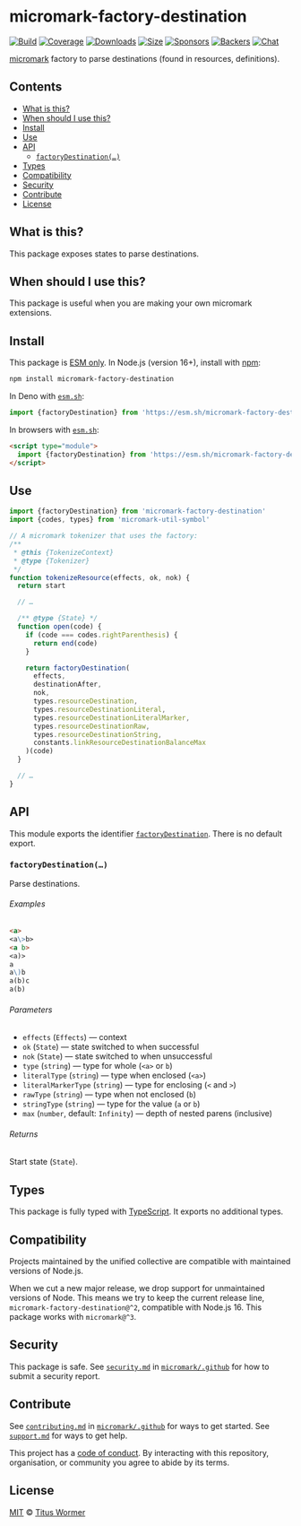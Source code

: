 # micromark-factory-destination

[![Build][build-badge]][build]
[![Coverage][coverage-badge]][coverage]
[![Downloads][downloads-badge]][downloads]
[![Size][bundle-size-badge]][bundle-size]
[![Sponsors][sponsors-badge]][opencollective]
[![Backers][backers-badge]][opencollective]
[![Chat][chat-badge]][chat]

[micromark][] factory to parse destinations (found in resources, definitions).

## Contents

*   [What is this?](readme.md##what-is-this)
*   [When should I use this?](readme.md##when-should-i-use-this)
*   [Install](readme.md##install)
*   [Use](readme.md##use)
*   [API](readme.md##api)
    *   [`factoryDestination(…)`](#factorydestination)
*   [Types](readme.md##types)
*   [Compatibility](readme.md##compatibility)
*   [Security](readme.md##security)
*   [Contribute](readme.md##contribute)
*   [License](readme.md##license)

## What is this?

This package exposes states to parse destinations.

## When should I use this?

This package is useful when you are making your own micromark extensions.

## Install

This package is [ESM only][esm].
In Node.js (version 16+), install with [npm][]:

```sh
npm install micromark-factory-destination
```

In Deno with [`esm.sh`][esmsh]:

```js
import {factoryDestination} from 'https://esm.sh/micromark-factory-destination@1'
```

In browsers with [`esm.sh`][esmsh]:

```html
<script type="module">
  import {factoryDestination} from 'https://esm.sh/micromark-factory-destination@1?bundle'
</script>
```

## Use

```js
import {factoryDestination} from 'micromark-factory-destination'
import {codes, types} from 'micromark-util-symbol'

// A micromark tokenizer that uses the factory:
/**
 * @this {TokenizeContext}
 * @type {Tokenizer}
 */
function tokenizeResource(effects, ok, nok) {
  return start

  // …

  /** @type {State} */
  function open(code) {
    if (code === codes.rightParenthesis) {
      return end(code)
    }

    return factoryDestination(
      effects,
      destinationAfter,
      nok,
      types.resourceDestination,
      types.resourceDestinationLiteral,
      types.resourceDestinationLiteralMarker,
      types.resourceDestinationRaw,
      types.resourceDestinationString,
      constants.linkResourceDestinationBalanceMax
    )(code)
  }

  // …
}
```

## API

This module exports the identifier
[`factoryDestination`][api-factory-destination].
There is no default export.

### `factoryDestination(…)`

Parse destinations.

###### Examples

```markdown
<a>
<a\>b>
<a b>
<a)>
a
a\)b
a(b)c
a(b)
```

###### Parameters

*   `effects` (`Effects`)
    — context
*   `ok` (`State`)
    — state switched to when successful
*   `nok` (`State`)
    — state switched to when unsuccessful
*   `type` (`string`)
    — type for whole (`<a>` or `b`)
*   `literalType` (`string`)
    — type when enclosed (`<a>`)
*   `literalMarkerType` (`string`)
    — type for enclosing (`<` and `>`)
*   `rawType` (`string`)
    — type when not enclosed (`b`)
*   `stringType` (`string`)
    — type for the value (`a` or `b`)
*   `max` (`number`, default: `Infinity`)
    — depth of nested parens (inclusive)

###### Returns

Start state (`State`).

## Types

This package is fully typed with [TypeScript][].
It exports no additional types.

## Compatibility

Projects maintained by the unified collective are compatible with maintained
versions of Node.js.

When we cut a new major release, we drop support for unmaintained versions of
Node.
This means we try to keep the current release line,
`micromark-factory-destination@^2`, compatible with Node.js 16.
This package works with `micromark@^3`.

## Security

This package is safe.
See [`security.md`][securitymd] in [`micromark/.github`][health] for how to
submit a security report.

## Contribute

See [`contributing.md`][contributing] in [`micromark/.github`][health] for ways
to get started.
See [`support.md`][support] for ways to get help.

This project has a [code of conduct][coc].
By interacting with this repository, organisation, or community you agree to
abide by its terms.

## License

[MIT][license] © [Titus Wormer][author]

<!-- Definitions -->

[build-badge]: https://github.com/micromark/micromark/workflows/main/badge.svg

[build]: https://github.com/micromark/micromark/actions

[coverage-badge]: https://img.shields.io/codecov/c/github/micromark/micromark.svg

[coverage]: https://codecov.io/github/micromark/micromark

[downloads-badge]: https://img.shields.io/npm/dm/micromark-factory-destination.svg

[downloads]: https://www.npmjs.com/package/micromark-factory-destination

[bundle-size-badge]: https://img.shields.io/badge/dynamic/json?label=minzipped%20size&query=$.size.compressedSize&url=https://deno.bundlejs.com/?q=micromark-factory-destination

[bundle-size]: https://bundlejs.com/?q=micromark-factory-destination

[sponsors-badge]: https://opencollective.com/unified/sponsors/badge.svg

[backers-badge]: https://opencollective.com/unified/backers/badge.svg

[opencollective]: https://opencollective.com/unified

[npm]: https://docs.npmjs.com/cli/install

[esm]: https://gist.github.com/sindresorhus/a39789f98801d908bbc7ff3ecc99d99c

[esmsh]: https://esm.sh

[chat-badge]: https://img.shields.io/badge/chat-discussions-success.svg

[chat]: https://github.com/micromark/micromark/discussions

[license]: https://github.com/micromark/micromark/blob/main/license

[author]: https://wooorm.com

[health]: https://github.com/micromark/.github

[securitymd]: https://github.com/micromark/.github/blob/main/security.md

[contributing]: https://github.com/micromark/.github/blob/main/contributing.md

[support]: https://github.com/micromark/.github/blob/main/support.md

[coc]: https://github.com/micromark/.github/blob/main/code-of-conduct.md

[typescript]: https://www.typescriptlang.org

[micromark]: https://github.com/micromark/micromark

[api-factory-destination]: #factorydestination
